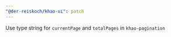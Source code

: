 ```yaml
---
"@der-reiskoch/khao-ui": patch
---
```


Use type string for `currentPage` and `totalPages` in `khao-pagination`
